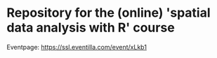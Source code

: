 # Repository for the (online) 'spatial data analysis with R' course 

Eventpage: https://ssl.eventilla.com/event/xLkb1
